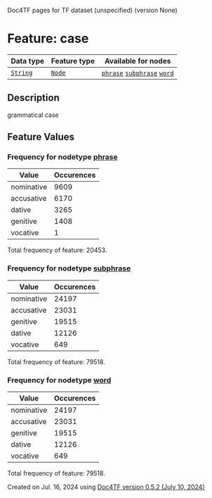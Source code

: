 Doc4TF pages for TF dataset (unspecified) (version None)
# Feature: case
Data type|Feature type|Available for nodes
---|---|---
[`String`](featuresbydatatype.md#string)|[`Node`](featuresbytype.md#node)| [`phrase`](featuresbynodetype.md#phrase)  [`subphrase`](featuresbynodetype.md#subphrase)  [`word`](featuresbynodetype.md#word) 
## Description
grammatical case
## Feature Values
### Frequency for nodetype [phrase](featuresbynodetype.md#phrase)
Value|Occurences
---|---
nominative|9609
accusative|6170
dative|3265
genitive|1408
vocative|1

Total frequency of feature: 20453.
 ### Frequency for nodetype [subphrase](featuresbynodetype.md#subphrase)
Value|Occurences
---|---
nominative|24197
accusative|23031
genitive|19515
dative|12126
vocative|649

Total frequency of feature: 79518.
 ### Frequency for nodetype [word](featuresbynodetype.md#word)
Value|Occurences
---|---
nominative|24197
accusative|23031
genitive|19515
dative|12126
vocative|649

Total frequency of feature: 79518.
  

Created on Jul. 16, 2024 using [Doc4TF version 0.5.2 (July 10, 2024)](https://github.com/tonyjurg/Doc4TF/blob/main/CreateFeatureDoc.ipynb) 
